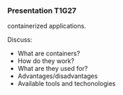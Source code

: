 ### Presentation T1G27

containerized applications.

Discuss: 
* What are containers?
* How do they work?
* What are they used for?
* Advantages/disadvantages
* Available tools and techonologies
